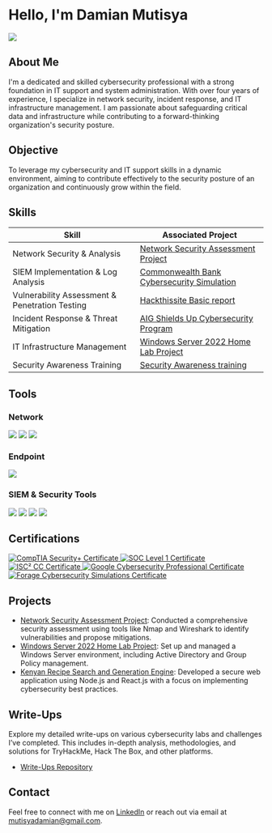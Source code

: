 # Hello, I'm Damian Mutisya
<a href="https://www.linkedin.com/in/damianmutisya"><img src="https://img.shields.io/badge/-LinkedIn-0072b1?&style=for-the-badge&logo=linkedin&logoColor=white" /></a>

## About Me
I'm a dedicated and skilled cybersecurity professional with a strong foundation in IT support and system administration. With over four years of experience, I specialize in network security, incident response, and IT infrastructure management. I am passionate about safeguarding critical data and infrastructure while contributing to a forward-thinking organization's security posture.

## Objective
To leverage my cybersecurity and IT support skills in a dynamic environment, aiming to contribute effectively to the security posture of an organization and continuously grow within the field.

## Skills

| Skill                                         | Associated Project         |
|-----------------------------------------------|----------------------------|
| Network Security & Analysis                   | [Network Security Assessment Project](#) |
| SIEM Implementation & Log Analysis            | [Commonwealth Bank Cybersecurity Simulation](https://damianmutisya.github.io/write-ups/Fraud%20Detection%20using%20Splunk.pdf) |
| Vulnerability Assessment & Penetration Testing| [Hackthissite Basic report ](https://damianmutisya.github.io/write-ups/HackThisSite%20Basic%20Challenges%20report.pdf) |
| Incident Response & Threat Mitigation         | [AIG Shields Up Cybersecurity Program](https://damianmutisya.github.io/write-ups/Incident%20response%20and%20Threat%20mitigation.pdf) |
| IT Infrastructure Management                  | [Windows Server 2022 Home Lab Project](#) |
| Security Awareness Training                   | [Security Awareness training](https://damianmutisya.github.io/write-ups/security%20awareness.pdf) |

## Tools

### Network
<div>
    <img src="https://img.shields.io/badge/-Wireshark-1679A7?&style=for-the-badge&logo=Wireshark&logoColor=white" />
    <img src="https://img.shields.io/badge/-Network_Miner-4B0082?&style=for-the-badge&logoColor=white" />
    <img src="https://img.shields.io/badge/-Zeek-777BB4?&style=for-the-badge&logo=Zeek&logoColor=white" />
</div>

### Endpoint
<div>
    <img src="https://img.shields.io/badge/-Microsoft_Defender_for_Endpoint-00A4EF?&style=for-the-badge&logo=Microsoft&logoColor=white" />
  
</div>

### SIEM & Security Tools
<div>
    <img src="https://img.shields.io/badge/-Splunk-000000?&style=for-the-badge&logo=Splunk&logoColor=white" />
    <img src="https://img.shields.io/badge/-Metasploit-003e54?&style=for-the-badge&logo=Metasploit&logoColor=white" />
    <img src="https://img.shields.io/badge/-Nmap-007ACC?&style=for-the-badge&logo=Nmap&logoColor=white" />
    <img src="https://img.shields.io/badge/-Burp_Suite-FF5733?&style=for-the-badge&logoColor=white" />
</div>

## Certifications
<div>
<a href="https://alison.com/certification/check/2y10924qCbMnmBQv48ZJ54mocODCzDEOR1rQQAp2Y7sBRbvenSZLzeby" target="_blank">
    <img src="https://img.shields.io/badge/-CompTIA_Security%2B-FF0000?&style=for-the-badge&logo=CompTIA&logoColor=white" alt="CompTIA Security+ Certificate">
</a>
<a href="https://tryhackme-certificates.s3-eu-west-1.amazonaws.com/THM-QB3VD1JXYB.png" target="_blank">
    <img src="https://img.shields.io/badge/-SOC_Level_1-FF0000?&style=for-the-badge&logoColor=white" alt="SOC Level 1 Certificate">
</a>
<a href="https://drive.google.com/file/d/1mT6c6MJ-B3GxM0cqSBEqO1LTnIF61g0A/view" target="_blank">
    <img src="https://img.shields.io/badge/-ISC²_CC-006400?&style=for-the-badge&logo=ISC2&logoColor=white" alt="ISC² CC Certificate">
</a>
<a href="https://www.coursera.org/account/accomplishments/specialization/certificate/Q4CUJQPNWEWC" target="_blank">
    <img src="https://img.shields.io/badge/-Google_Cybersecurity_Professional_Certificate-4285F4?&style=for-the-badge&logo=Google&logoColor=white" alt="Google Cybersecurity Professional Certificate">
</a>
<a href="https://drive.google.com/file/d/1ip-G0wCXaP8sKJz2Wl2sHEuION45WOrq/view?usp=drive_link" target="_blank">
    <img src="https://img.shields.io/badge/-Forage_Cybersecurity_Simulations-00ADEF?&style=for-the-badge&logoColor=white" alt="Forage Cybersecurity Simulations Certificate">
</a>

</div>

## Projects
- [Network Security Assessment Project](#): Conducted a comprehensive security assessment using tools like Nmap and Wireshark to identify vulnerabilities and propose mitigations.
- [Windows Server 2022 Home Lab Project](#): Set up and managed a Windows Server environment, including Active Directory and Group Policy management.
- [Kenyan Recipe Search and Generation Engine](https://github.com/DamianMutisya/write-ups/blob/main/recipe%20search%20engine.pdf): Developed a secure web application using Node.js and React.js with a focus on implementing cybersecurity best practices.



## Write-Ups
Explore my detailed write-ups on various cybersecurity labs and challenges I’ve completed. This includes in-depth analysis, methodologies, and solutions for TryHackMe, Hack The Box, and other platforms.
- [Write-Ups Repository](https://damianmutisya.github.io/write-ups/)

## Contact
Feel free to connect with me on [LinkedIn](https://www.linkedin.com/in/damianmutisya) or reach out via email at mutisyadamian@gmail.com.

